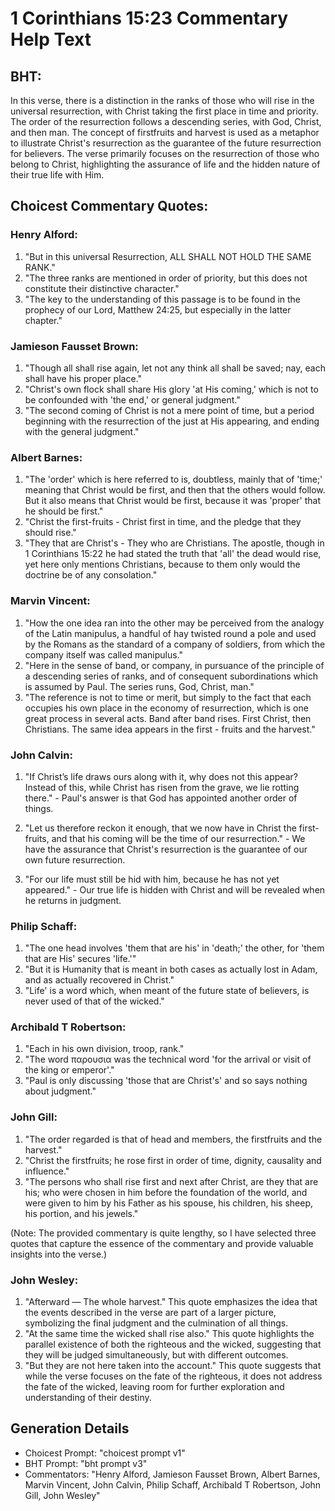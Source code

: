 # 1 Corinthians 15:23 Commentary Help Text

## BHT:
In this verse, there is a distinction in the ranks of those who will rise in the universal resurrection, with Christ taking the first place in time and priority. The order of the resurrection follows a descending series, with God, Christ, and then man. The concept of firstfruits and harvest is used as a metaphor to illustrate Christ's resurrection as the guarantee of the future resurrection for believers. The verse primarily focuses on the resurrection of those who belong to Christ, highlighting the assurance of life and the hidden nature of their true life with Him.

## Choicest Commentary Quotes:
### Henry Alford:
1. "But in this universal Resurrection, ALL SHALL NOT HOLD THE SAME RANK." 
2. "The three ranks are mentioned in order of priority, but this does not constitute their distinctive character." 
3. "The key to the understanding of this passage is to be found in the prophecy of our Lord, Matthew 24:25, but especially in the latter chapter."

### Jamieson Fausset Brown:
1. "Though all shall rise again, let not any think all shall be saved; nay, each shall have his proper place."
2. "Christ's own flock shall share His glory 'at His coming,' which is not to be confounded with 'the end,' or general judgment."
3. "The second coming of Christ is not a mere point of time, but a period beginning with the resurrection of the just at His appearing, and ending with the general judgment."

### Albert Barnes:
1. "The 'order' which is here referred to is, doubtless, mainly that of 'time;' meaning that Christ would be first, and then that the others would follow. But it also means that Christ would be first, because it was 'proper' that he should be first."
2. "Christ the first-fruits - Christ first in time, and the pledge that they should rise."
3. "They that are Christ's - They who are Christians. The apostle, though in 1 Corinthians 15:22 he had stated the truth that 'all' the dead would rise, yet here only mentions Christians, because to them only would the doctrine be of any consolation."

### Marvin Vincent:
1. "How the one idea ran into the other may be perceived from the analogy of the Latin manipulus, a handful of hay twisted round a pole and used by the Romans as the standard of a company of soldiers, from which the company itself was called manipulus."
2. "Here in the sense of band, or company, in pursuance of the principle of a descending series of ranks, and of consequent subordinations which is assumed by Paul. The series runs, God, Christ, man."
3. "The reference is not to time or merit, but simply to the fact that each occupies his own place in the economy of resurrection, which is one great process in several acts. Band after band rises. First Christ, then Christians. The same idea appears in the first - fruits and the harvest."

### John Calvin:
1. "If Christ’s life draws ours along with it, why does not this appear? Instead of this, while Christ has risen from the grave, we lie rotting there." - Paul's answer is that God has appointed another order of things.

2. "Let us therefore reckon it enough, that we now have in Christ the first-fruits, and that his coming will be the time of our resurrection." - We have the assurance that Christ's resurrection is the guarantee of our own future resurrection.

3. "For our life must still be hid with him, because he has not yet appeared." - Our true life is hidden with Christ and will be revealed when he returns in judgment.

### Philip Schaff:
1. "The one head involves 'them that are his' in 'death;' the other, for 'them that are His' secures 'life.'" 
2. "But it is Humanity that is meant in both cases as actually lost in Adam, and as actually recovered in Christ." 
3. "Life' is a word which, when meant of the future state of believers, is never used of that of the wicked."

### Archibald T Robertson:
1. "Each in his own division, troop, rank." 
2. "The word παρουσια was the technical word 'for the arrival or visit of the king or emperor'." 
3. "Paul is only discussing 'those that are Christ's' and so says nothing about judgment."

### John Gill:
1. "The order regarded is that of head and members, the firstfruits and the harvest."
2. "Christ the firstfruits; he rose first in order of time, dignity, causality and influence."
3. "The persons who shall rise first and next after Christ, are they that are his; who were chosen in him before the foundation of the world, and were given to him by his Father as his spouse, his children, his sheep, his portion, and his jewels."

(Note: The provided commentary is quite lengthy, so I have selected three quotes that capture the essence of the commentary and provide valuable insights into the verse.)

### John Wesley:
1. "Afterward — The whole harvest." This quote emphasizes the idea that the events described in the verse are part of a larger picture, symbolizing the final judgment and the culmination of all things.
2. "At the same time the wicked shall rise also." This quote highlights the parallel existence of both the righteous and the wicked, suggesting that they will be judged simultaneously, but with different outcomes.
3. "But they are not here taken into the account." This quote suggests that while the verse focuses on the fate of the righteous, it does not address the fate of the wicked, leaving room for further exploration and understanding of their destiny.


## Generation Details
- Choicest Prompt: "choicest prompt v1"
- BHT Prompt: "bht prompt v3"
- Commentators: "Henry Alford, Jamieson Fausset Brown, Albert Barnes, Marvin Vincent, John Calvin, Philip Schaff, Archibald T Robertson, John Gill, John Wesley"
